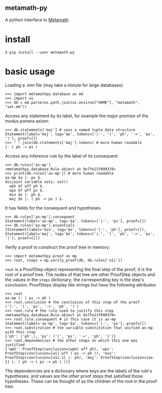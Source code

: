 ## metamath-py

A python interface to [Metamath](https://us.metamath.org/)

# install

`$ pip install --user metamath-py`

# basic usage

Loading a .mm file (may take a minute for large databases):

```
>>> import metamathpy.database as md
>>> import os
>>> db = md.parse(os.path.join(os.environ["HOME"], "metamath", "set.mm"))
```

Access any statement by its label, for example the major premise of the modus ponens axiom:

```
>>> db.statements['maj'] # uses a named tuple data structure
Statement(label='maj', tag='$e', tokens=['|-', '(', 'ph', '->', 'ps', ')'], proof=[])
>>> " ".join(db.statements['maj'].tokens) # more human readable
|- ( ph -> ps )
```

Access any inference rule by the label of its consequent:

```
>>> db.rules['ax-mp']
<metamathpy.database.Rule object at 0x7fe21f099370>
>>> print(db.rules['ax-mp']) # more human readable
ax-mp $a |- ps $.
disjoint variable sets: set()
  wph $f wff ph $.
  wps $f wff ps $.
  min $e |- ph $.
  maj $e |- ( ph -> ps ) $.
```

It has fields for the consequent and hypotheses

```
>>> db.rules['ax-mp'].consequent
Statement(label='ax-mp', tag='$a', tokens=['|-', 'ps'], proof=[])
>>> db.rules['ax-mp'].essentials
[Statement(label='min', tag='$e', tokens=['|-', 'ph'], proof=[]), Statement(label='maj', tag='$e', tokens=['|-', '(', 'ph', '->', 'ps', ')'], proof=[])]
```

Verify a proof to construct the proof tree in memory:

```
>>> import metamathpy.proof as mp
>>> root, steps = mp.verify_proof(db, db.rules['a1i'])
```

`root` is a ProofStep object representing the final step of the proof; it is the root of a proof tree.  The nodes of that tree are other ProofStep objects and the values in the `steps` dictionary; the corresponding key is the step's conclusion.  ProofSteps display like strings but have the following attributes:

```
>>> root
ax-mp |- ( ps -> ph )
>>> root.conclusion # the conclusion of this step of the proof
('|-', '(', 'ps', '->', 'ph', ')')
>>> root.rule # the rule used to justify this step
<metamathpy.database.Rule object at 0x7fe21f099370>
>>> root.rule.consequent # in this case it is ax-mp
Statement(label='ax-mp', tag='$a', tokens=['|-', 'ps'], proof=[])
>>> root.substitution # the variable substitution that unified ax-mp with this step
{'ph': ('ph',), 'ps': ('(', 'ps', '->', 'ph', ')')}
>>> root.dependencies # the other steps on which this one was justified
{'wph': ProofStep(conclusion=[wph] wff ph), 'wps': ProofStep(conclusion=[wi] wff ( ps -> ph )), 'min': ProofStep(conclusion=[a1i.1] |- ph), 'maj': ProofStep(conclusion=[ax-1] |- ( ph -> ( ps -> ph ) ))}
```

The dependencies are a dictionary where keys are the labels of the rule's hypotheses, and values are the other proof steps that satisfied those hypotheses.  These can be thought of as the children of the root in the proof tree.


